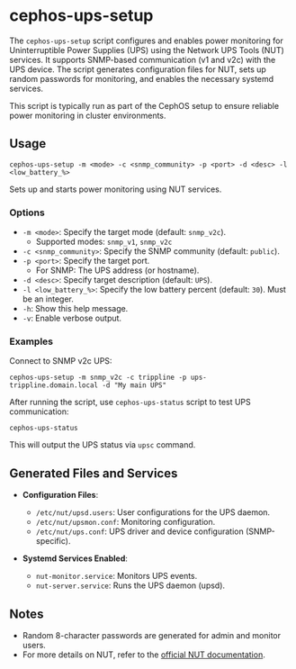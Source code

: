 # cephos-ups-setup

The `cephos-ups-setup` script configures and enables power monitoring for Uninterruptible Power Supplies (UPS) using the Network UPS Tools (NUT) services. It supports SNMP-based communication (v1 and v2c) with the UPS device. The script generates configuration files for NUT, sets up random passwords for monitoring, and enables the necessary systemd services.

This script is typically run as part of the CephOS setup to ensure reliable power monitoring in cluster environments.

## Usage

```
cephos-ups-setup -m <mode> -c <snmp_community> -p <port> -d <desc> -l <low_battery_%>
```

Sets up and starts power monitoring using NUT services.

### Options

- `-m <mode>`: Specify the target mode (default: `snmp_v2c`).
  - Supported modes: `snmp_v1`, `snmp_v2c`
- `-c <snmp_community>`: Specify the SNMP community (default: `public`).
- `-p <port>`: Specify the target port.
  - For SNMP: The UPS address (or hostname).
- `-d <desc>`: Specify target description (default: `UPS`).
- `-l <low_battery_%>`: Specify the low battery percent (default: `30`). Must be an integer.
- `-h`: Show this help message.
- `-v`: Enable verbose output.

### Examples

Connect to SNMP v2c UPS:
```
cephos-ups-setup -m snmp_v2c -c trippline -p ups-trippline.domain.local -d "My main UPS"
```

After running the script, use `cephos-ups-status` script to test UPS communication:
```
cephos-ups-status
```

This will output the UPS status via `upsc` command.

## Generated Files and Services

- **Configuration Files**:
  - `/etc/nut/upsd.users`: User configurations for the UPS daemon.
  - `/etc/nut/upsmon.conf`: Monitoring configuration.
  - `/etc/nut/ups.conf`: UPS driver and device configuration (SNMP-specific).

- **Systemd Services Enabled**:
  - `nut-monitor.service`: Monitors UPS events.
  - `nut-server.service`: Runs the UPS daemon (upsd).

## Notes

- Random 8-character passwords are generated for admin and monitor users.
- For more details on NUT, refer to the [official NUT documentation](https://networkupstools.org/).
